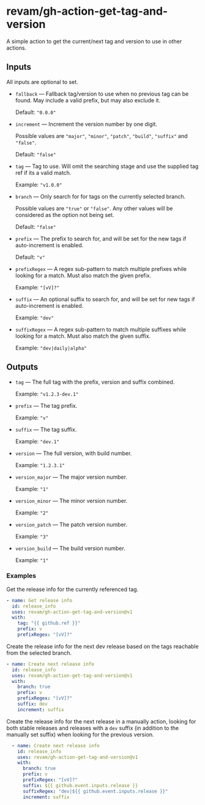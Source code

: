 
# revam/gh-action-get-tag-and-version

A simple action to get the current/next tag and version to use in other actions.

## Inputs

All inputs are optional to set.

- `fallback` — Fallback tag/version to use when no previous tag can be found.
  May include a valid prefix, but may also exclude it.

  Default: `"0.0.0"`

- `increment` — Increment the version number by one digit.

  Possible values are `"major"`, `"minor"`, `"patch"`, `"build"`, `"suffix"` and
  `"false"`.

  Default: `"false"`

- `tag` — Tag to use. Will omit the searching stage and use the supplied tag ref
  if its a valid match.

  Example: `"v1.0.0"`

- `branch` — Only search for for tags on the currently selected branch.

  Possible values are `"true"` or `"false"`. Any other values will be considered
  as the option not being set.

  Default: `"false"`

- `prefix` — The prefix to search for, and will be set for the new tags if
  auto-increment is enabled.

  Default: `"v"`

- `prefixRegex` — A regex sub-pattern to match multiple prefixes while looking
  for a match. Must also match the given prefix.

  Example: `"[vV]?"`

- `suffix` — An optional suffix to search for, and will be set for new tags if
  auto-increment is enabled.

  Example: `"dev"`

- `suffixRegex` — A regex sub-pattern to match multiple suffixes while looking
  for a match. Must also match the given suffix.

  Example: `"dev|daily|alpha"`

## Outputs

- `tag` — The full tag with the prefix, version and suffix combined.

  Example: `"v1.2.3-dev.1"`

- `prefix` — The tag prefix.

  Example: `"v"`

- `suffix` — The tag suffix.

  Example: `"dev.1"`

- `version` — The full version, with build number.

  Example: `"1.2.3.1"`

- `version_major` — The major version number.

  Example: `"1"`

- `version_minor` — The minor version number.

  Example: `"2"`

- `version_patch` — The patch version number.

  Example: `"3"`

- `version_build` — The build version number.

  Example: `"1"`

### Examples

Get the release info for the currently referenced tag.
```yml
- name: Get release info
  id: release_info
  uses: revam/gh-action-get-tag-and-version@v1
  with:
    tag: "{{ github.ref }}"
    prefix: v
    prefixRegex: "[vV]?"
```

Create the release info for the next dev release based on the tags reachable
from the selected branch.
```yml
- name: Create next release info
  id: release_info
  uses: revam/gh-action-get-tag-and-version@v1
  with:
    branch: true
    prefix: v
    prefixRegex: "[vV]?"
    suffix: dev
    increment: suffix
```

Create the release info for the next release in a manually action, looking for
both stable releases and releases with a `dev` suffix (in addition to the
manually set suffix) when looking for the previous version.
```yml
  - name: Create next release info
    id: release_info
    uses: revam/gh-action-get-tag-and-version@v1
    with:
      branch: true
      prefix: v
      prefixRegex: "[vV]?"
      suffix: ${{ github.event.inputs.release }}
      suffixRegex: "dev|${{ github.event.inputs.release }}"
      increment: suffix
```
